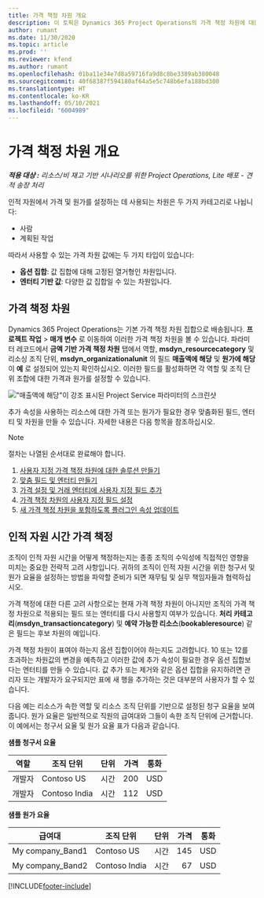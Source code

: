 ```yaml
---
title: 가격 책정 차원 개요
description: 이 토픽은 Dynamics 365 Project Operations의 가격 책정 차원에 대한 정보를 제공합니다.
author: rumant
ms.date: 11/30/2020
ms.topic: article
ms.prod: ''
ms.reviewer: kfend
ms.author: rumant
ms.openlocfilehash: 01ba11e34e7d8a59716fa9d8c8be3389ab380048
ms.sourcegitcommit: 40f68387f594180af64a5e5c748b6efa188bd300
ms.translationtype: HT
ms.contentlocale: ko-KR
ms.lasthandoff: 05/10/2021
ms.locfileid: "6004989"
---
```

# <a name="pricing-dimensions-overview"></a>가격 책정 차원 개요

_**적용 대상 :** 리소스/비 재고 기반 시나리오를 위한 Project Operations, Lite 배포 - 견적 송장 처리_

인적 자원에서 가격 및 원가를 설정하는 데 사용되는 차원은 두 가지 카테고리로 나뉩니다:

- 사람
- 계획된 작업

따라서 사용할 수 있는 가격 차원 값에는 두 가지 타입이 있습니다:

- **옵션 집합**: 값 집합에 대해 고정된 열거형인 차원입니다.
- **엔터티 기반 값**: 다양한 값 집합일 수 있는 차원입니다.

## <a name="pricing-dimensions"></a>가격 책정 차원

Dynamics 365 Project Operations는 기본 가격 책정 차원 집합으로 배송됩니다. **프로젝트 작업** > **매개 변수** 로 이동하여 이러한 가격 책정 차원을 볼 수 있습니다. 파라미터 레코드에서 **금액 기반 가격 책정 차원** 탭에서 역할, **msdyn_resourcecategory** 및 리소싱 조직 단위, **msdyn_organizationalunit** 의 필드 **매출액에 해당** 및 **원가에 해당** 이 **예** 로 설정되어 있는지 확인하십시오. 이러한 필드를 활성화하면 각 역할 및 조직 단위 조합에 대한 가격과 원가를 설정할 수 있습니다.

!["매출액에 해당"이 강조 표시된 Project Service 파라미터의 스크린샷](media/PS-OOB-parameters.png)

추가 속성을 사용하는 리소스에 대한 가격 또는 원가가 필요한 경우 맞춤화된 필드, 엔터티 및 차원을 만들 수 있습니다. 자세한 내용은 다음 항목을 참조하십시오. 
  
  > [!NOTE]
  > 절차는 나열된 순서대로 완료해야 합니다.

1. [사용자 지정 가격 책정 차원에 대한 솔루션 만들기](../sales/create-solution-custompd.md)
2. [맞춤 필드 및 엔터티 만들기](create-custom-fields-entities-pricing-dimensions.md)
3. [가격 설정 및 거래 엔터티에 사용자 지정 필드 추가](add-custom-fields-price-setup-transactional-entities.md)
4. [가격 책정 차원의 사용자 지정 필드 설정](set-up-custom-fields-pricing-dimensions.md)
5. [새 가격 책정 차원을 포함하도록 플러그인 속성 업데이트](update-plugin-attributes-pd.md)


## <a name="pricing-human-resource-time"></a>인적 자원 시간 가격 책정
조직이 인적 자원 시간을 어떻게 책정하는지는 종종 조직의 수익성에 직접적인 영향을 미치는 중요한 전략적 고려 사항입니다. 귀하의 조직이 인적 자원 시간을 위한 청구서 및 원가 요율을 설정하는 방법을 파악할 준비가 되면 재무팀 및 실무 책임자들과 협력하십시오.

가격 책정에 대한 다른 고려 사항으로는 현재 가격 책정 차원이 아니지만 조직의 가격 책정 차원으로 적용되는 필드 또는 엔터티를 다시 사용할지 여부가 있습니다. **처리 카테고리**(**msdyn_transactioncategory**) 및 **예약 가능한 리소스**(**bookableresource**) 같은 필드는 후보 차원의 예입니다. 

가격 책정 차원이 표여야 하는지 옵션 집합이어야 하는지도 고려합니다. 10 또는 12를 초과하는 차원값의 변경을 예측하고 이러한 값에 추가 속성이 필요한 경우 옵션 집합보다는 엔터티를 만들 수 있습니다. 값 추가 또는 제거와 같은 옵션 집합을 유지하려면 관리자 또는 개발자가 요구되지만 표에 새 행을 추가하는 것은 대부분의 사용자가 할 수 있습니다.

다음 예는 리소스가 속한 역할 및 리소스 조직 단위를 기반으로 설정된 청구 요율을 보여줍니다. 원가 요율은 일반적으로 직원의 급여대와 그들이 속한 조직 단위에 근거합니다. 이 예에서는 청구서 요율 및 원가 요율 표가 다음과 같습니다.

**샘플 청구서 요율**

| 역할        | 조직 단위    |단위      |가격      |통화  |
| ------------|-------------|----------|----------:|----------|
| 개발자   | Contoso US  |시간 | 200|USD     |
| 개발자   | Contoso India |시간|   112|USD     |


**샘플 원가 요율**

| 급여대     | 조직 단위    |단위      |가격      |통화  |
| ----------------|-------------|----------|----------:|----------|
| My company_Band1 | Contoso US  |시간 | 145|USD     |
| My company_Band2 | Contoso India |시간|   67|USD     |


[!INCLUDE[footer-include](../includes/footer-banner.md)]